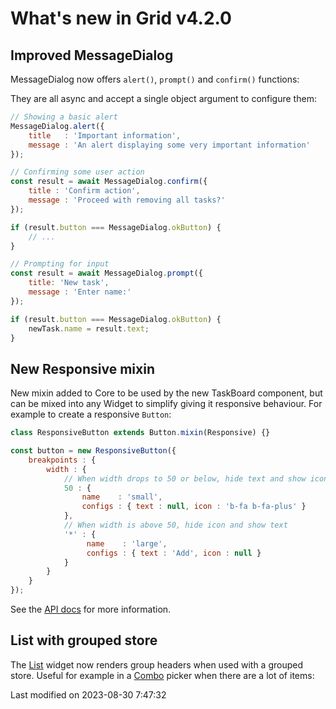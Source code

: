 # What's new in Grid v4.2.0

## Improved MessageDialog

MessageDialog now offers `alert()`, `prompt()` and `confirm()` functions:

<div class="external-example" data-file="Grid/guides/whats-new/4.2.0/messagedialog.js"></div>

They are all async and accept a single object argument to configure them:

```javascript
// Showing a basic alert
MessageDialog.alert({
    title   : 'Important information',
    message : 'An alert displaying some very important information' 
});

// Confirming some user action
const result = await MessageDialog.confirm({
    title : 'Confirm action',
    message : 'Proceed with removing all tasks?'
});

if (result.button === MessageDialog.okButton) {
    // ...
}

// Prompting for input
const result = await MessageDialog.prompt({
    title: 'New task',
    message : 'Enter name:'
});

if (result.button === MessageDialog.okButton) {
    newTask.name = result.text;
}
```

## New Responsive mixin

New mixin added to Core to be used by the new TaskBoard component, but can be mixed into any Widget to simplify giving 
it responsive behaviour. For example to create a responsive `Button`:

```javascript
class ResponsiveButton extends Button.mixin(Responsive) {}

const button = new ResponsiveButton({
    breakpoints : {
        width : {
            // When width drops to 50 or below, hide text and show icon
            50 : {
                name    : 'small',
                configs : { text : null, icon : 'b-fa b-fa-plus' }
            },
            // When width is above 50, hide icon and show text
            '*' : {
                 name    : 'large',
                 configs : { text : 'Add', icon : null }
            }
        }
    }
});
```

See the [API docs](#Core/widget/mixin/Responsive) for more information.

## List with grouped store

The [List](#Core/widget/List) widget now renders group headers when used with a grouped store. Useful for example in a 
[Combo](#Core/widget/Combo) picker when there are a lot of items:

<div class="external-example" data-file="Grid/guides/whats-new/4.2.0/groupedcombo.js"></div>


<p class="last-modified">Last modified on 2023-08-30 7:47:32</p>